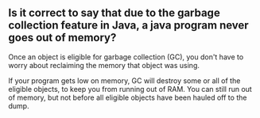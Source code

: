 ## Is it correct to say that due to the garbage collection feature in Java, a java program never goes out of memory?
Once an object is eligible for garbage collection (GC), you don't have to worry about reclaiming the memory that object was using.

If your program gets low on memory, GC will destroy some or all of the eligible objects, to keep you from running out of RAM. You can still run out of memory, but not before all eligible objects have been hauled off to the dump.